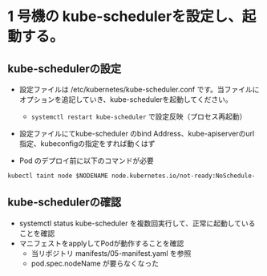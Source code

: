 # 1 号機の kube-schedulerを設定し、起動する。

## kube-schedulerの設定

* 設定ファイルは /etc/kubernetes/kube-scheduler.conf です。当ファイルにオプションを追記していき、kube-schedulerを起動してください。
    * `systemctl restart kube-scheduler` で設定反映（プロセス再起動）

* 設定ファイルにてkube-scheduler のbind Address、kube-apiserverのurl指定、kubeconfigの指定をすれば動くはず

* Pod のデプロイ前に以下のコマンドが必要
```
kubectl taint node $NODENAME node.kubernetes.io/not-ready:NoSchedule-
```

## kube-schedulerの確認

* systemctl status kube-scheduler を複数回実行して、正常に起動していることを確認
* マニフェストをapplyしてPodが動作することを確認
    * 当リポジトリ manifests/05-manifest.yaml を参照
    * pod.spec.nodeName が要らなくなった

